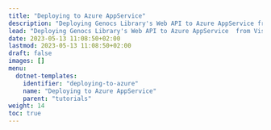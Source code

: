 ```yaml
---
title: "Deploying to Azure AppService"
description: "Deploying Genocs Library's Web API to Azure AppService from Visual Studio"
lead: "Deploying Genocs Library's Web API to Azure AppService  from Visual Studio"
date: 2023-05-13 11:08:50+02:00
lastmod: 2023-05-13 11:08:50+02:00
draft: false
images: []
menu:
  dotnet-templates:
    identifier: "deploying-to-azure"
    name: "Deploying to Azure AppService"
    parent: "tutorials"
weight: 14
toc: true
---
```


